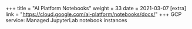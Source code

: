 +++
title = "AI Platform Notebooks"
weight = 33
date = 2021-03-07
[extra]
link = "https://cloud.google.com/ai-platform/notebooks/docs/"
+++
GCP service: Managed JupyterLab notebook instances

